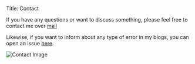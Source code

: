 Title: Contact


If you have any questions or want to discuss something, please feel free to contact me over [mail](mailto:me@sandeshdaundkar.com)

Likewise, if you want to inform about any type of error in my blogs, you can open an issue [here](https://github.com/sandeshdaundkar/sandeshdaundkar.github.io/issues/new).


<script type="text/javascript" src="https://cdnjs.buymeacoffee.com/1.0.0/button.prod.min.js" data-name="bmc-button" data-slug="sandeshdaundkar"
data-color="#FFFFFF" data-emoji=""  data-font="Cookie" data-text="Buy me a Coffee" data-outline-color="#000" data-font-color="#000"
 data-coffee-color="#fd0" ></script>


![Contact Image]({static}/images/site-images/contact.png)
